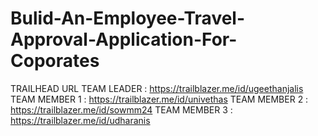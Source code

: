 # Bulid-An-Employee-Travel-Approval-Application-For-Coporates 
TRAILHEAD URL
TEAM LEADER : https://trailblazer.me/id/ugeethanjalis
TEAM MEMBER 1 : https://trailblazer.me/id/univethas
TEAM MEMBER 2 : https://trailblazer.me/id/sowmm24
TEAM MEMBER 3 : https://trailblazer.me/id/udharanis
